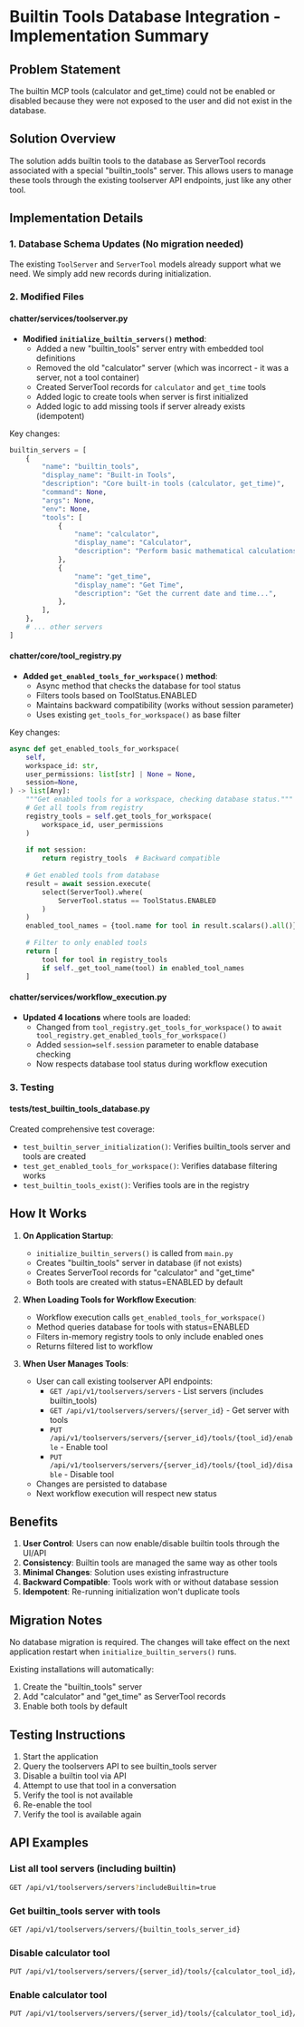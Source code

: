 # Builtin Tools Database Integration - Implementation Summary

## Problem Statement
The builtin MCP tools (calculator and get_time) could not be enabled or disabled because they were not exposed to the user and did not exist in the database.

## Solution Overview
The solution adds builtin tools to the database as ServerTool records associated with a special "builtin_tools" server. This allows users to manage these tools through the existing toolserver API endpoints, just like any other tool.

## Implementation Details

### 1. Database Schema Updates (No migration needed)
The existing `ToolServer` and `ServerTool` models already support what we need. We simply add new records during initialization.

### 2. Modified Files

#### chatter/services/toolserver.py
- **Modified `initialize_builtin_servers()` method**:
  - Added a new "builtin_tools" server entry with embedded tool definitions
  - Removed the old "calculator" server (which was incorrect - it was a server, not a tool container)
  - Created ServerTool records for `calculator` and `get_time` tools
  - Added logic to create tools when server is first initialized
  - Added logic to add missing tools if server already exists (idempotent)

Key changes:
```python
builtin_servers = [
    {
        "name": "builtin_tools",
        "display_name": "Built-in Tools",
        "description": "Core built-in tools (calculator, get_time)",
        "command": None,
        "args": None,
        "env": None,
        "tools": [
            {
                "name": "calculator",
                "display_name": "Calculator",
                "description": "Perform basic mathematical calculations",
            },
            {
                "name": "get_time",
                "display_name": "Get Time",
                "description": "Get the current date and time...",
            },
        ],
    },
    # ... other servers
]
```

#### chatter/core/tool_registry.py
- **Added `get_enabled_tools_for_workspace()` method**:
  - Async method that checks the database for tool status
  - Filters tools based on ToolStatus.ENABLED
  - Maintains backward compatibility (works without session parameter)
  - Uses existing `get_tools_for_workspace()` as base filter

Key changes:
```python
async def get_enabled_tools_for_workspace(
    self,
    workspace_id: str,
    user_permissions: list[str] | None = None,
    session=None,
) -> list[Any]:
    """Get enabled tools for a workspace, checking database status."""
    # Get all tools from registry
    registry_tools = self.get_tools_for_workspace(
        workspace_id, user_permissions
    )
    
    if not session:
        return registry_tools  # Backward compatible
    
    # Get enabled tools from database
    result = await session.execute(
        select(ServerTool).where(
            ServerTool.status == ToolStatus.ENABLED
        )
    )
    enabled_tool_names = {tool.name for tool in result.scalars().all()}
    
    # Filter to only enabled tools
    return [
        tool for tool in registry_tools
        if self._get_tool_name(tool) in enabled_tool_names
    ]
```

#### chatter/services/workflow_execution.py
- **Updated 4 locations** where tools are loaded:
  - Changed from `tool_registry.get_tools_for_workspace()` to `await tool_registry.get_enabled_tools_for_workspace()`
  - Added `session=self.session` parameter to enable database checking
  - Now respects database tool status during workflow execution

### 3. Testing

#### tests/test_builtin_tools_database.py
Created comprehensive test coverage:
- `test_builtin_server_initialization()`: Verifies builtin_tools server and tools are created
- `test_get_enabled_tools_for_workspace()`: Verifies database filtering works
- `test_builtin_tools_exist()`: Verifies tools are in the registry

## How It Works

1. **On Application Startup**:
   - `initialize_builtin_servers()` is called from `main.py`
   - Creates "builtin_tools" server in database (if not exists)
   - Creates ServerTool records for "calculator" and "get_time"
   - Both tools are created with status=ENABLED by default

2. **When Loading Tools for Workflow Execution**:
   - Workflow execution calls `get_enabled_tools_for_workspace()`
   - Method queries database for tools with status=ENABLED
   - Filters in-memory registry tools to only include enabled ones
   - Returns filtered list to workflow

3. **When User Manages Tools**:
   - User can call existing toolserver API endpoints:
     - `GET /api/v1/toolservers/servers` - List servers (includes builtin_tools)
     - `GET /api/v1/toolservers/servers/{server_id}` - Get server with tools
     - `PUT /api/v1/toolservers/servers/{server_id}/tools/{tool_id}/enable` - Enable tool
     - `PUT /api/v1/toolservers/servers/{server_id}/tools/{tool_id}/disable` - Disable tool
   - Changes are persisted to database
   - Next workflow execution will respect new status

## Benefits

1. **User Control**: Users can now enable/disable builtin tools through the UI/API
2. **Consistency**: Builtin tools are managed the same way as other tools
3. **Minimal Changes**: Solution uses existing infrastructure
4. **Backward Compatible**: Tools work with or without database session
5. **Idempotent**: Re-running initialization won't duplicate tools

## Migration Notes

No database migration is required. The changes will take effect on the next application restart when `initialize_builtin_servers()` runs.

Existing installations will automatically:
1. Create the "builtin_tools" server
2. Add "calculator" and "get_time" as ServerTool records
3. Enable both tools by default

## Testing Instructions

1. Start the application
2. Query the toolservers API to see builtin_tools server
3. Disable a builtin tool via API
4. Attempt to use that tool in a conversation
5. Verify the tool is not available
6. Re-enable the tool
7. Verify the tool is available again

## API Examples

### List all tool servers (including builtin)
```bash
GET /api/v1/toolservers/servers?includeBuiltin=true
```

### Get builtin_tools server with tools
```bash
GET /api/v1/toolservers/servers/{builtin_tools_server_id}
```

### Disable calculator tool
```bash
PUT /api/v1/toolservers/servers/{server_id}/tools/{calculator_tool_id}/disable
```

### Enable calculator tool
```bash
PUT /api/v1/toolservers/servers/{server_id}/tools/{calculator_tool_id}/enable
```
